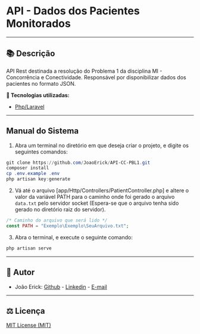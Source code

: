# API - Dados dos Pacientes Monitorados
------------

## 📚 Descrição ##
API Rest destinada a resolução do Problema 1 da disciplina MI - Concorrência e Conectividade. Responsável por disponibilizar dados dos pacientes no formato JSON.

**🔗 Tecnologias utilizadas:**
- [Php/Laravel](https://laravel.com)

------------

## Manual do Sistema ##

1. Abra um terminal no diretório em que deseja criar o projeto, e digite os seguintes comandos:
```powershell
git clone https://github.com/JoaoErick/API-CC-PBL1.git
composer install 
cp .env.example .env
php artisan key:generate
```
2. Vá até o arquivo [app/Http/Controllers/PatientController.php] e altere o valor da variável PATH para o caminho onde foi gerado o arquivo ``data.txt`` pelo servidor socket (Espera-se que o arquivo tenha sido gerado no diretório raiz do servidor).
```php
/* Caminho do arquivo que será lido */
const PATH = "Exemplo\Exemplo\SeuArquivo.txt";
```
3. Abra o terminal, e execute o seguinte comando:
```powershell
php artisan serve
```
------------

## 📌 Autor ##
- João Erick: [Github](https://github.com/JoaoErick) - [Linkedin](https://www.linkedin.com/in/joão-erick-barbosa-9050801b0/) - [E-mail](https://mail.google.com/mail/u/0/?view=cm&fs=1&tf=1&source=mailto&to=jsilva@ecomp.uefs.br)
------------

## ⚖️ Licença ##
[MIT License (MIT)](https://github.com/JoaoErick/API-CC-PBL1/blob/main/LICENSE)

